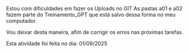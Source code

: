 Estou com dificuldades em fazer os Uploads no GIT
As pastas a01 e a02 fazem parte do Treinamento_GPT que está salvo dessa forma no meu computador.

Vou deixar desta maneira, afim de corrigir os erros nas próximas tarefas.

Esta atividade foi feita no dia: 01/09/2025
